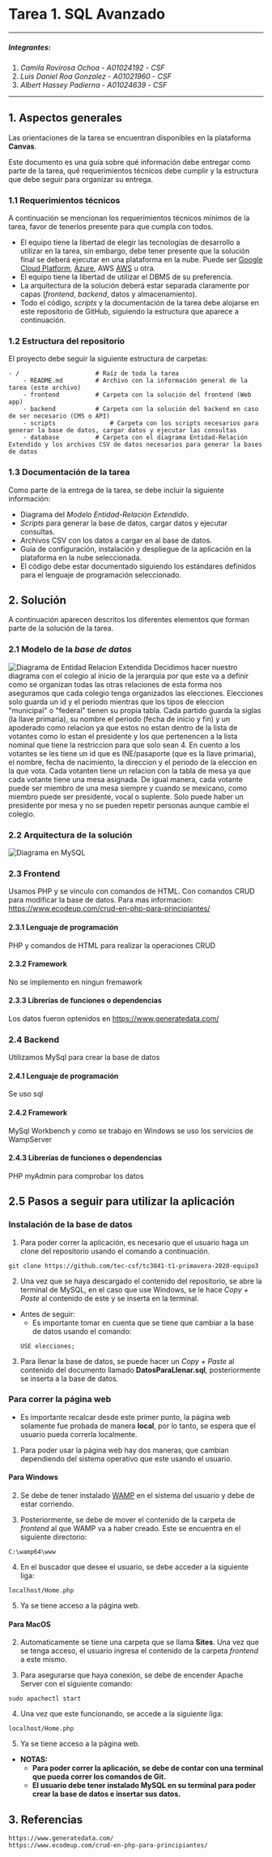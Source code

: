 # Tarea 1. SQL Avanzado

---

##### Integrantes:
1. *Camila Rovirosa Ochoa* - *A01024192* - *CSF*
2. *Luis Daniel Roa Gonzalez* - *A01021960* - *CSF*
3. *Albert Hassey Padierna* - *A01024639* - *CSF*

---
## 1. Aspectos generales

Las orientaciones de la tarea se encuentran disponibles en la plataforma **Canvas**.

Este documento es una guía sobre qué información debe entregar como parte de la tarea, qué requerimientos técnicos debe cumplir y la estructura que debe seguir para organizar su entrega.


### 1.1 Requerimientos técnicos

A continuación se mencionan los requerimientos técnicos mínimos de la tarea, favor de tenerlos presente para que cumpla con todos.

* El equipo tiene la libertad de elegir las tecnologías de desarrollo a utilizar en la tarea, sin embargo, debe tener presente que la solución final se deberá ejecutar en una plataforma en la nube. Puede ser  [Google Cloud Platform](https://cloud.google.com/?hl=es), [Azure](https://azure.microsoft.com/en-us/), AWS [AWS](https://aws.amazon.com/es/free/) u otra.
* El equipo tiene la libertad de utilizar el DBMS de su preferencia.
* La arquitectura de la solución deberá estar separada claramente por capas (*frontend*, *backend*, datos y almacenamiento).
* Todo el código, *scripts* y la documentación de la tarea debe alojarse en este repositorio de GitHub, siguiendo la estructura que aparece a continuación.

### 1.2 Estructura del repositorio

El proyecto debe seguir la siguiente estructura de carpetas:
```
- / 			        # Raíz de toda la tarea
    - README.md			# Archivo con la información general de la tarea (este archivo)
    - frontend			# Carpeta con la solución del frontend (Web app)
    - backend			# Carpeta con la solución del backend en caso de ser necesario (CMS o API)
    - scripts		        # Carpeta con los scripts necesarios para generar la base de datos, cargar datos y ejecutar las consultas
    - database			# Carpeta con el diagrama Entidad-Relación Extendido y los archivos CSV de datos necesarios para generar la bases de datos

```

### 1.3 Documentación de la tarea

Como parte de la entrega de la tarea, se debe incluir la siguiente información:

* Diagrama del *Modelo Entidad-Relación Extendido*.
* *Scripts* para generar la base de datos, cargar datos y ejecutar consultas.
* Archivos CSV con los datos a cargar en al base de datos.
* Guía de configuración, instalación y despliegue de la aplicación en la plataforma en la nube  seleccionada.
* El código debe estar documentado siguiendo los estándares definidos para el lenguaje de programación seleccionado.

## 2. Solución

A continuación aparecen descritos los diferentes elementos que forman parte de la solución de la tarea.

### 2.1 Modelo de la *base de datos* 
![Diagrama de Entidad Relacion Extendida](Tarea1.ModeloERE.png)
Decidimos hacer nuestro diagrama con el colegio al inicio de la jerarquia por que este va a definir como se organizan todas las otras relaciones de esta forma nos aseguramos que cada colegio tenga organizados las elecciones.
Elecciones solo guarda un id y el periodo mientras que los tipos de eleccion "municipal" o "federal" tienen su propia tabla.
Cada partido guarda la siglas (la llave primaria), su nombre el periodo (fecha de inicio y fin) y un apoderado como relacion ya que estos no estan dentro de la lista de votantes como lo estan el presidente y los que pertenencen a la lista nominal que tiene la restriccion para que solo sean 4. En cuento a los votantes se les tiene un id que es INE/pasaporte (que es la llave primaria), el nombre, fecha de nacimiento, la direccion y el periodo de la eleccion en la que vota. Cada votanten tiene un relacion con la tabla de mesa ya que cada votante tiene una mesa asignada. De igual manera, cada votante puede ser miembro de una mesa siempre y cuando se mexicano, como miembro puede ser presidente, vocal o suplente. Solo puede haber un presidente por mesa y no se pueden repetir personas aunque cambie el colegio. 

### 2.2 Arquitectura de la solución
![Diagrama en MySQL](DiagramaMySQL.jpeg)

### 2.3 Frontend
Usamos PHP y se vinculo con comandos de HTML. Con comandos CRUD para modificar la base de datos.
Para mas informacion: https://www.ecodeup.com/crud-en-php-para-principiantes/

#### 2.3.1 Lenguaje de programación
 PHP y comandos de HTML para realizar la operaciones CRUD
#### 2.3.2 Framework
  No se implemento en ningun fremawork 
#### 2.3.3 Librerías de funciones o dependencias
Los datos fueron optenidos en https://www.generatedata.com/

### 2.4 Backend
Utilizamos MySql para crear la base de datos 

#### 2.4.1 Lenguaje de programación
Se uso sql
#### 2.4.2 Framework
MySql Workbench y como se trabajo en Windows se uso los servicios de WampServer
#### 2.4.3 Librerías de funciones o dependencias
PHP myAdmin para comprobar los datos 

## 2.5 Pasos a seguir para utilizar la aplicación


### Instalación de la base de datos 
1. Para poder correr la aplicación, es necesario que el usuario haga un clone del repositorio usando el comando a continuación.
```
git clone https://github.com/tec-csf/tc3041-t1-primavera-2020-equipo3
```

2. Una vez que se haya descargado el contenido del repositorio, se abre la terminal de MySQL, en el caso que use Windows, se le hace _Copy + Paste_ al contenido de este y se inserta en la terminal.

* Antes de seguir:
  * Es importante tomar en cuenta que se tiene que cambiar a la base de datos usando el comando:
  ```
  USE elecciones;
  ```

3. Para llenar la base de datos, se puede hacer un _Copy + Paste_ al contenido del documento llamado **DatosParaLlenar.sql**, posteriormente se inserta a la base de datos.

### Para correr la página web

* Es importante recalcar desde este primer punto, la página web solamente fue probada de manera **local**, por lo tanto, se espera que el usuario pueda correrla localmente.

1. Para poder usar la página web hay dos maneras, que cambian dependiendo del sistema operativo que este usando el usuario.

#### Para Windows

2. Se debe de tener instalado [WAMP](http://www.wampserver.com/en/) en el sistema del usuario y debe de estar corriendo.

3. Posteriormente, se debe de mover el contenido de la carpeta de _frontend_ al que WAMP va a haber creado. Este se encuentra en el siguiente directorio:

```
C:\wamp64\www
```

4. En el buscador que desee el usuario, se debe acceder a la siguiente liga:

```
localhost/Home.php
```

5. Ya se tiene acceso a la página web.

#### Para MacOS

2. Automaticamente se tiene una carpeta que se llama __Sites__. Una vez que se tenga acceso, el usuario ingresa el contenido de la carpeta _frontend_ a este mismo.

3. Para asegurarse que haya conexión, se debe de encender Apache Server con el siguiente comando:

```
sudo apachectl start
```

4. Una vez que este funcionando, se accede a la siguiente liga:

```
localhost/Home.php
```

5. Ya se tiene acceso a la página web.

* __NOTAS:__
  * __Para poder correr la aplicación, se debe de contar con una terminal que pueda correr los comandos de Git.__ 
  * __El usuario debe tener instalado MySQL en su terminal para poder crear la base de datos e insertar sus datos.__


## 3. Referencias
    https://www.generatedata.com/
    https://www.ecodeup.com/crud-en-php-para-principiantes/

